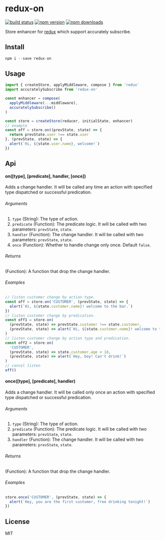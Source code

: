 redux-on
==============

[![build status](https://img.shields.io/travis/gaearon/redux-thunk/master.svg?style=flat-square)](https://travis-ci.org/gaearon/redux-thunk)
[![npm version](https://img.shields.io/npm/v/redux-thunk.svg?style=flat-square)](https://www.npmjs.com/package/redux-thunk)
[![npm downloads](https://img.shields.io/npm/dm/redux-thunk.svg?style=flat-square)](https://www.npmjs.com/package/redux-thunk)

Store enhancer for [redux](https://github.com/reactjs/redux) which support accurately subscribe.

## Install

```js
npm i --save redux-on
```

## Usage

```js
import { createStore, applyMiddleware, compose } from 'redux'
import accuratelySubscribe from 'redux-on'

const enhancer = compose(
  applyMiddleware(...middleware),
  accuratelySubscribe()
)

const store = createStore(reducer, initialState, enhancer)
// example
const off = store.on((prevState, state) => {
  return prevState.user !== state.user
}, (prevState, state) => {
  alert(`Hi, ${state.user.name}, welcome!`)
})
```

## Api

#### on([type], [predicate], handler, [once])

Adds a change handler. It will be called any time an action with specified type dispatched
or successful predication.

###### Arguments
1. `type` (String): The type of action.
2. `predicate` (Function): The predicate logic. It will be called with two parameters: `prevState`, `state`.
3. `handler` (Function): The change handler. It will be called with two parameters: `prevState`, `state`.
4. `once` (Function): Whether to handle change only once. Default `false`.

###### Returns
(Function): A function that drop the change handler.

###### Examples
```js
// listen customer change by action type.
const off = store.on('CUSTOMER', (prevState, state) => {
  alert(`Hi, ${state.customer.name}! welcome to the bar.`)
})
// listen customer change by predication.
const off1 = store.on(
  (prevState, state) => prevState.customer !== state.customer,
  (prevState, state) => alert(`Hi, ${state.customer.name}! welcome to the bar.`)
)
// listen customer change by action type and predication.
const off2 = store.on(
  'CUSTOMER',
  (prevState, state) => state.customer.age < 18,
  (prevState, state) => alert(`Hey, boy! Can't drink!`)
)
// cancel listen
off()
```

#### once([type], [predicate], handler)

Adds a change handler. It will be called only once an action with specified type dispatched
or successful predication.

###### Arguments
1. `type` (String): The type of action.
2. `predicate` (Function): The predicate logic. It will be called with two parameters: `prevState`, `state`.
3. `handler` (Function): The change handler. It will be called with two parameters: `prevState`, `state`.

###### Returns
(Function): A function that drop the change handler.

###### Examples
```js
store.once('CUSTOMER', (prevState, state) => {
  alert(`Hey, you are the first customer, free drinking tonight!`)
})
```

## License

MIT
